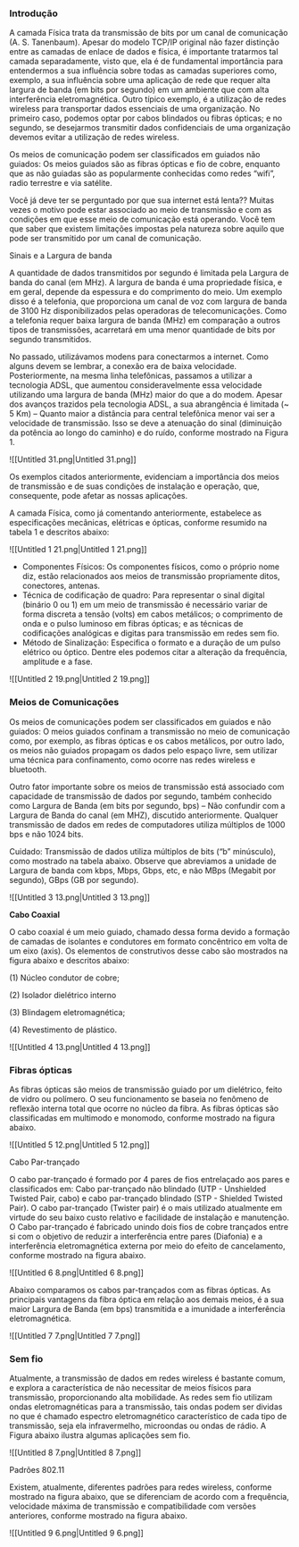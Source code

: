 ### Introdução

A camada Física trata da transmissão de bits por um canal de comunicação (A. S. Tanenbaum). Apesar do modelo TCP/IP original não fazer distinção entre as camadas de enlace de dados e física, é importante tratarmos tal camada separadamente, visto que, ela é de fundamental importância para entendermos a sua influência sobre todas as camadas superiores como, exemplo, a sua influência sobre uma aplicação de rede que requer alta largura de banda (em bits por segundo) em um ambiente que com alta interferência eletromagnética. Outro típico exemplo, é a utilização de redes wireless para transportar dados essenciais de uma organização. No primeiro caso, podemos optar por cabos blindados ou fibras ópticas; e no segundo, se desejarmos transmitir dados confidenciais de uma organização devemos evitar a utilização de redes wireless.

Os meios de comunicação podem ser classificados em guiados não guiados: Os meios guiados são as fibras ópticas e fio de cobre, enquanto que as não guiadas são as popularmente conhecidas como redes “wifi”, radio terrestre e via satélite.

Você já deve ter se perguntado por que sua internet está lenta?? Muitas vezes o motivo pode estar associado ao meio de transmissão e com as condições em que esse meio de comunicação está operando. Você tem que saber que existem limitações impostas pela natureza sobre aquilo que pode ser transmitido por um canal de comunicação.

Sinais e a Largura de banda

A quantidade de dados transmitidos por segundo é limitada pela Largura de banda do canal (em MHz). A largura de banda é uma propriedade física, e em geral, depende da espessura e do comprimento do meio. Um exemplo disso é a telefonia, que proporciona um canal de voz com largura de banda de 3100 Hz disponibilizados pelas operadoras de telecomunicações. Como a telefonia requer baixa largura de banda (MHz) em comparação a outros tipos de transmissões, acarretará em uma menor quantidade de bits por segundo transmitidos.

No passado, utilizávamos modens para conectarmos a internet. Como alguns devem se lembrar, a conexão era de baixa velocidade. Posteriormente, na mesma linha telefônicas, passamos a utilizar a tecnologia ADSL, que aumentou consideravelmente essa velocidade utilizando uma largura de banda (MHz) maior do que a do modem. Apesar dos avanços trazidos pela tecnologia ADSL, a sua abrangência é limitada (~ 5 Km) – Quanto maior a distância para central telefônica menor vai ser a velocidade de transmissão. Isso se deve a atenuação do sinal (diminuição da potência ao longo do caminho) e do ruído, conforme mostrado na Figura 1.

![[Untitled 31.png|Untitled 31.png]]

Os exemplos citados anteriormente, evidenciam a importância dos meios de transmissão e de suas condições de instalação e operação, que, consequente, pode afetar as nossas aplicações.

A camada Física, como já comentando anteriormente, estabelece as especificações mecânicas, elétricas e ópticas, conforme resumido na tabela 1 e descritos abaixo:

![[Untitled 1 21.png|Untitled 1 21.png]]

- Componentes Físicos: Os componentes físicos, como o próprio nome diz, estão relacionados aos meios de transmissão propriamente ditos, conectores, antenas.
- Técnica de codificação de quadro: Para representar o sinal digital (binário 0 ou 1) em um meio de transmissão é necessário variar de forma discreta a tensão (volts) em cabos metálicos; o comprimento de onda e o pulso luminoso em fibras ópticas; e as técnicas de codificações analógicas e digitas para transmissão em redes sem fio.
- Método de Sinalização: Especifica o formato e a duração de um pulso elétrico ou óptico. Dentre eles podemos citar a alteração da frequência, amplitude e a fase.

![[Untitled 2 19.png|Untitled 2 19.png]]

### Meios de Comunicações

Os meios de comunicações podem ser classificados em guiados e não guiados: O meios guiados confinam a transmissão no meio de comunicação como, por exemplo, as fibras ópticas e os cabos metálicos, por outro lado, os meios não guiados propagam os dados pelo espaço livre, sem utilizar uma técnica para confinamento, como ocorre nas redes wireless e bluetooth.

Outro fator importante sobre os meios de transmissão está associado com capacidade de transmissão de dados por segundo, também conhecido como Largura de Banda (em bits por segundo, bps) – Não confundir com a Largura de Banda do canal (em MHZ), discutido anteriormente. Qualquer transmissão de dados em redes de computadores utiliza múltiplos de 1000 bps e não 1024 bits.

Cuidado: Transmissão de dados utiliza múltiplos de bits (“b” minúsculo), como mostrado na tabela abaixo. Observe que abreviamos a unidade de Largura de banda com kbps, Mbps, Gbps, etc, e não MBps (Megabit por segundo), GBps (GB por segundo).

![[Untitled 3 13.png|Untitled 3 13.png]]

**Cabo Coaxial**

O cabo coaxial é um meio guiado, chamado dessa forma devido a formação de camadas de isolantes e condutores em formato concêntrico em volta de um eixo (axis). Os elementos de construtivos desse cabo são mostrados na figura abaixo e descritos abaixo:

(1) Núcleo condutor de cobre;

(2) Isolador dielétrico interno

(3) Blindagem eletromagnética;

(4) Revestimento de plástico.

![[Untitled 4 13.png|Untitled 4 13.png]]

### Fibras ópticas

As fibras ópticas são meios de transmissão guiado por um dielétrico, feito de vidro ou polímero. O seu funcionamento se baseia no fenômeno de reflexão interna total que ocorre no núcleo da fibra. As fibras ópticas são classificadas em multimodo e monomodo, conforme mostrado na figura abaixo.

![[Untitled 5 12.png|Untitled 5 12.png]]

Cabo Par-trançado

O cabo par-trançado é formado por 4 pares de fios entrelaçado aos pares e classificados em: Cabo par-trançado não blindado (UTP - Unshielded Twisted Pair, cabo) e cabo par-trançado blindado (STP - Shielded Twisted Pair). O cabo par-trançado (Twister pair) é o mais utilizado atualmente em virtude do seu baixo custo relativo e facilidade de instalação e manutenção. O Cabo par-trançado é fabricado unindo dois fios de cobre trançados entre si com o objetivo de reduzir a interferência entre pares (Diafonia) e a interferência eletromagnética externa por meio do efeito de cancelamento, conforme mostrado na figura abaixo.

![[Untitled 6 8.png|Untitled 6 8.png]]

Abaixo comparamos os cabos par-trançados com as fibras ópticas. As principais vantagens da fibra óptica em relação aos demais meios, é a sua maior Largura de Banda (em bps) transmitida e a imunidade a interferência eletromagnética.

![[Untitled 7 7.png|Untitled 7 7.png]]

### Sem fio

Atualmente, a transmissão de dados em redes wireless é bastante comum, e explora a característica de não necessitar de meios físicos para transmissão, proporcionando alta mobilidade. As redes sem fio utilizam ondas eletromagnéticas para a transmissão, tais ondas podem ser dividas no que é chamado espectro eletromagnético característico de cada tipo de transmissão, seja ela infravermelho, microondas ou ondas de rádio. A Figura abaixo ilustra algumas aplicações sem fio.

![[Untitled 8 7.png|Untitled 8 7.png]]

Padrões 802.11

Existem, atualmente, diferentes padrões para redes wireless, conforme mostrado na figura abaixo, que se diferenciam de acordo com a frequência, velocidade máxima de transmissão e compatibilidade com versões anteriores, conforme mostrado na figura abaixo.

![[Untitled 9 6.png|Untitled 9 6.png]]
